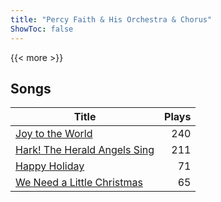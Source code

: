 ```yaml
---
title: "Percy Faith & His Orchestra & Chorus"
ShowToc: false
---
```


{{< more >}}

## Songs
Title | Plays 
----- | -----: 
[Joy to the World](/songs/joy-to-the-world) | 240
[Hark! The Herald Angels Sing](/songs/hark-the-herald-angels-sing) | 211
[Happy Holiday](/songs/happy-holiday) | 71
[We Need a Little Christmas](/songs/we-need-a-little-christmas) | 65

